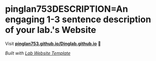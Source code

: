 
# pinglan753DESCRIPTION=An engaging 1-3 sentence description of your lab.'s Website

Visit **[pinglan753.github.io/Dinglab.github.io](https://pinglan753.github.io/Dinglab.github.io)** 🚀

_Built with [Lab Website Template](https://greene-lab.gitbook.io/lab-website-template-docs)_
